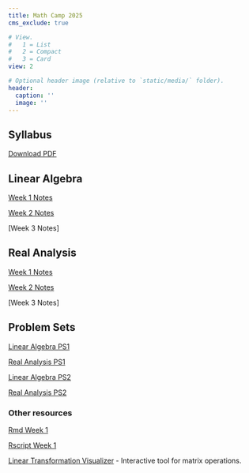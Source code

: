 ```yaml
---
title: Math Camp 2025
cms_exclude: true

# View.
#   1 = List
#   2 = Compact
#   3 = Card
view: 2

# Optional header image (relative to `static/media/` folder).
header:
  caption: ''
  image: ''
---
```


<!--- let's use directly html code here for opening new tabs  -->

## Syllabus
<!--- [Download PDF](/mathcamp/2025_MathCamp_syllabus.pdf){target="_blank"} -->
<a href="/mathcamp/2025_MathCamp_syllabus.pdf" target="_blank">Download PDF</a> 
 
 ## Linear Algebra 
 
 [Week 1 Notes](/mathcamp/Week1_Linear_Algebra.pdf) 
 
 [Week 2 Notes](/mathcamp/Week2_Linear_Algebra.pdf) 
 
 [Week 3 Notes]
 
 
 ## Real Analysis 
 
 [Week 1 Notes](/mathcamp/Week1_Analysis.pdf) 
 
 [Week 2 Notes](/mathcamp/Week2_Analysis.pdf) 
 
 [Week 3 Notes]
 
 ## Problem Sets
 
 [Linear Algebra PS1](/mathcamp/PS1_LA.pdf) 
 
 [Real Analysis PS1](/mathcamp/PS1_RA.pdf) 
 
 [Linear Algebra PS2](/mathcamp/PS2_LA.pdf) 
 
 [Real Analysis PS2](/mathcamp/PS2_RA.pdf) 
 
 
 ### Other resources
 
 [Rmd Week 1](/mathcamp/R_lecture_Week1.pdf)
 
 [Rscript Week 1](/mathcamp/script1.R)
 
 [Linear Transformation Visualizer](https://shad.io/MatVis/) - Interactive tool for matrix operations.